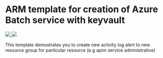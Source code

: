 # ARM template for creation of Azure Batch service with keyvault

<a href="https://portal.azure.com/#create/Microsoft.Template/uri/https%3A%2F%2Fraw.githubusercontent.com%2Fmanishshar%2Fdeploy-simple-activitylog-alert-in-resourcegroup%2Fmaster%2Fazuredeploy.json" target="_blank">
    <img src="http://azuredeploy.net/deploybutton.png"/>
</a>
<a href="http://armviz.io/#/?load=https%3A%2F%2Fraw.githubusercontent.com%2Fmanishshar%2Fdeploy-simple-activitylog-alert-in-resourcegroup%2Fmaster%2Fazuredeploy.json" target="_blank">
    <img src="http://armviz.io/visualizebutton.png"/>
</a>

This template demostrates you to create new activity log alert to new resource group for particular resource (e.g apim service administrative)

